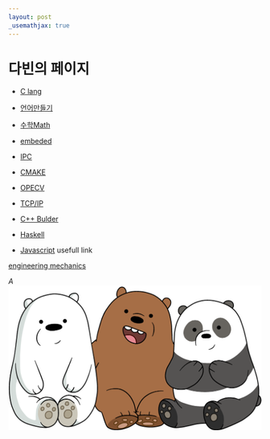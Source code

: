 ```yaml
---
layout: post
_usemathjax: true
---
```


# 다빈의 페이지
- [C lang](c)

- [언어만들기](make_lang)

- [수학Math](math)

- [embeded](embeded)

- [IPC](IPC)

- [CMAKE](CMAKE)

- [OPECV](opencv)

- [TCP/IP](tcp_ip)

- [C++ Bulder](c++builder)

- [Haskell](Haskell)

- [Javascript](Javascript)
usefull link

[engineering mechanics](https://dabinl1258.github.io/engineering_mechanics_doc/)

$A$
![alt text](main.png)
